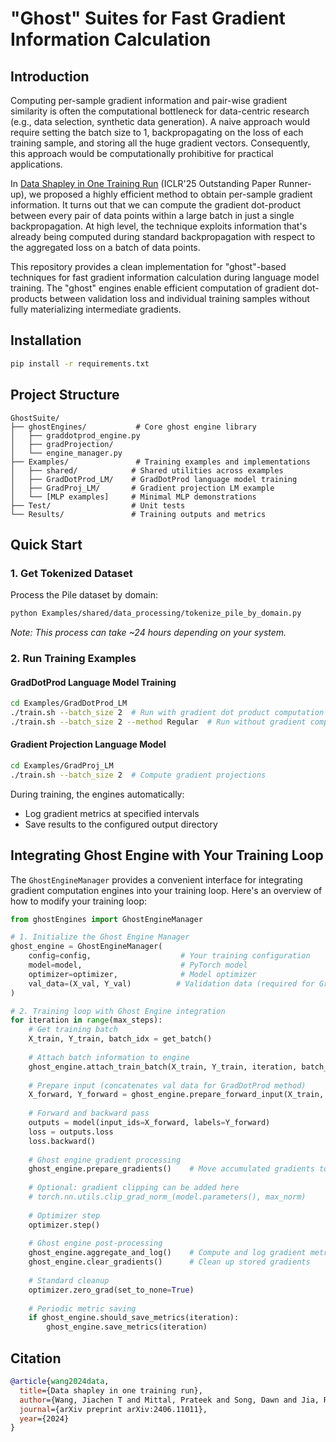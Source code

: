 # "Ghost" Suites for Fast Gradient Information Calculation

## Introduction
Computing per-sample gradient information and pair-wise gradient similarity is often the computational bottleneck for data-centric research (e.g., data selection, synthetic data generation). A naive approach would require setting the batch size to 1, backpropagating on the loss of each training sample, and storing all the huge gradient vectors. Consequently, this approach would be computationally prohibitive for practical applications. 

In [Data Shapley in One Training Run](https://openreview.net/pdf?id=HD6bWcj87Y) (ICLR'25 Outstanding Paper Runner-up), we proposed a highly efficient method to obtain per-sample gradient information. It turns out that we can compute the gradient dot-product between every pair of data points within a large batch in just a single backpropagation. At high level, the technique exploits information that's already being computed during standard backpropagation with respect to the aggregated loss on a batch of data points. 

This repository provides a clean implementation for "ghost"-based techniques for fast gradient information calculation during language model training. The "ghost" engines enable efficient computation of gradient dot-products between validation loss and individual training samples without fully materializing intermediate gradients.


## Installation
```bash
pip install -r requirements.txt
```

## Project Structure

```
GhostSuite/
├── ghostEngines/           # Core ghost engine library
│   ├── graddotprod_engine.py
│   ├── gradProjection/
│   └── engine_manager.py
├── Examples/               # Training examples and implementations
│   ├── shared/            # Shared utilities across examples
│   ├── GradDotProd_LM/    # GradDotProd language model training
│   ├── GradProj_LM/       # Gradient projection LM example
│   └── [MLP examples]     # Minimal MLP demonstrations
├── Test/                  # Unit tests
└── Results/               # Training outputs and metrics
```

## Quick Start

### 1. Get Tokenized Dataset
Process the Pile dataset by domain:
```bash
python Examples/shared/data_processing/tokenize_pile_by_domain.py
```
*Note: This process can take ~24 hours depending on your system.*

### 2. Run Training Examples

#### GradDotProd Language Model Training
```bash
cd Examples/GradDotProd_LM
./train.sh --batch_size 2  # Run with gradient dot product computation
./train.sh --batch_size 2 --method Regular  # Run without gradient computation
```

#### Gradient Projection Language Model
```bash
cd Examples/GradProj_LM
./train.sh --batch_size 2  # Compute gradient projections
```

During training, the engines automatically:
- Log gradient metrics at specified intervals
- Save results to the configured output directory


## Integrating Ghost Engine with Your Training Loop

The `GhostEngineManager` provides a convenient interface for integrating gradient computation engines into your training loop. Here's an overview of how to modify your training loop:

```python
from ghostEngines import GhostEngineManager

# 1. Initialize the Ghost Engine Manager
ghost_engine = GhostEngineManager(
    config=config,                    # Your training configuration
    model=model,                      # PyTorch model
    optimizer=optimizer,              # Model optimizer
    val_data=(X_val, Y_val)          # Validation data (required for GradDotProd)
)

# 2. Training loop with Ghost Engine integration
for iteration in range(max_steps):
    # Get training batch
    X_train, Y_train, batch_idx = get_batch()
    
    # Attach batch information to engine
    ghost_engine.attach_train_batch(X_train, Y_train, iteration, batch_idx)
    
    # Prepare input (concatenates val data for GradDotProd method)
    X_forward, Y_forward = ghost_engine.prepare_forward_input(X_train, Y_train)
    
    # Forward and backward pass
    outputs = model(input_ids=X_forward, labels=Y_forward)
    loss = outputs.loss
    loss.backward()
    
    # Ghost engine gradient processing
    ghost_engine.prepare_gradients()    # Move accumulated gradients to .grad
    
    # Optional: gradient clipping can be added here
    # torch.nn.utils.clip_grad_norm_(model.parameters(), max_norm)
    
    # Optimizer step
    optimizer.step()
    
    # Ghost engine post-processing
    ghost_engine.aggregate_and_log()    # Compute and log gradient metrics
    ghost_engine.clear_gradients()      # Clean up stored gradients
    
    # Standard cleanup
    optimizer.zero_grad(set_to_none=True)
    
    # Periodic metric saving
    if ghost_engine.should_save_metrics(iteration):
        ghost_engine.save_metrics(iteration)
```


## Citation

```bibtex
@article{wang2024data,
  title={Data shapley in one training run},
  author={Wang, Jiachen T and Mittal, Prateek and Song, Dawn and Jia, Ruoxi},
  journal={arXiv preprint arXiv:2406.11011},
  year={2024}
}
```
